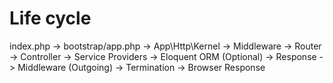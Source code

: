 # Life cycle
index.php -> bootstrap/app.php -> App\Http\Kernel -> Middleware -> Router -> Controller -> Service Providers -> Eloquent ORM (Optional) -> Response -> Middleware (Outgoing) -> Termination -> Browser Response
